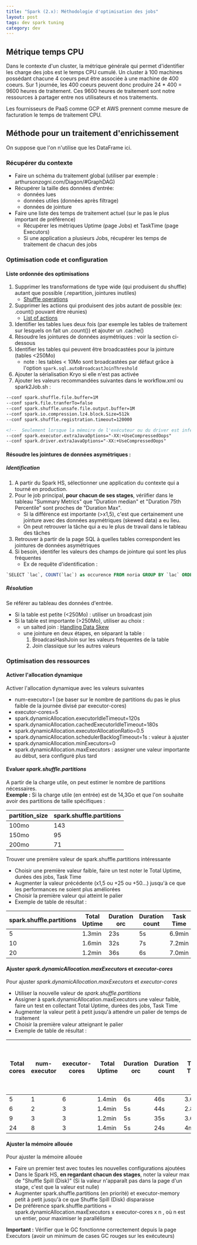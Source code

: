 ```yaml
---
title: "Spark (2.x): Méthodologie d'optimisation des jobs" 
layout: post
tags: dev spark tuning 
category: dev
---
```

## Métrique temps CPU
Dans le contexte d'un cluster, la métrique générale qui permet d'identifier les charge des jobs est le temps CPU cumulé. 
Un cluster à 100 machines possédant chacune 4 coeurs peut être associée à une machine de 400 coeurs. 
Sur 1 journée, les 400 coeurs peuvent donc produire  24 \* 400 = 9600 heures de traitement.
Ces 9600 heures de traitement sont notre ressources à partager entre nos utilisateurs et nos traitements.

Les fournisseurs de PaaS comme GCP et AWS prennent comme mesure de facturation le temps de traitement CPU. 

<!--more-->
## Méthode pour un traitement d'enrichissement
On suppose que l'on n'utilise que les DataFrame ici.

### Récupérer du contexte
- Faire un schéma du traitement global (utiliser par exemple : arthursonzogni.com/Diagon/#GraphDAG)
- Récupérer la taille des données d'entrée:
	- données lues
	- données utiles (données après filtrage)
	- données de jointure
- Faire une liste des temps de traitement actuel (sur le pas le plus important de préférence)
	- Récupérer les métriques Uptime (page Jobs) et TaskTime (page Executors)
	- Si une application a plusieurs Jobs, récupérer les temps de traitement de chacun des jobs

### Optimisation code et configuration
#### Liste ordonnée des optimisations
1. Supprimer les transformations de type wide (qui produisent du shuffle) autant que possible (.repartition, jointures inutiles)
	- [Shuffle operations](https://spark.apache.org/docs/latest/rdd-programming-guide.html#shuffle-operations)
2. Supprimer les actions qui produisent des jobs autant de possible (ex: .count() pouvant être réunies)
	- [List of actions](https://spark.apache.org/docs/latest/rdd-programming-guide.html#actions)
3. Identifier les tables lues deux fois (par exemple les tables de traitement sur lesquels on fait un .count()) et ajouter un .cache()
4. Résoudre les jointures de données asymétriques : voir la section ci-dessous
5. Identifier les tables qui peuvent être broadcastées pour la jointure (tables <250Mo)
	- note : les tables < 10Mo sont broadcastées par défaut grâce à l'option `spark.sql.autoBroadcastJoinThreshold`
6. Ajouter la sérialisation Kryo si elle n'est pas activée
7. Ajouter les valeurs recommandées suivantes dans le workflow.xml ou spark2Job.sh :  

```xml
--conf spark.shuffle.file.buffer=1M 
--conf spark.file.tranferTo=false
--conf spark.shuffle.unsafe.file.output.buffer=1M  
--conf spark.io.compression.lz4.block.Size=512k  
--conf spark.shuffle.registration.timeout=120000

<!--  Seulement lorsque la mémoire de l'exécuteur ou du driver est inférieure à 32Go  -->  
--conf spark.executor.extraJavaOptions="-XX:+UseCompressedOops"  
--conf spark.driver.extraJavaOptions="-XX:+UseCompressedOops"
```

#### Résoudre les jointures de données asymétriques :
##### Identification
1. A partir du Spark HS, sélectionner une application du contexte qui a tourné en production. 
2. Pour le job principal, **pour chacun de ses stages**, vériifier dans le tableau "Summary Metrics" que "Duration median" et "Duration 75th Percentile" sont proches de "Duration Max".
	- Si la différence est importante (>x1,5), c'est que certainement une jointure avec des données asymétriques (skewed data) a eu lieu. 
	- On peut retrouver la tâche qui a eu le plus de travail dans le tableau des tâches
3. Retrouver à partir de la page SQL à quelles tables correspondent les jointures de données asymétriques
4. Si besoin, identifer les valeurs des champs de jointure qui sont les plus fréquentes 
	- Ex de requête d'identification : 
```sql
`SELECT `lac`, COUNT(`lac`) as occurence FROM noria GROUP BY `lac` ORDER BY occurence DESC LIMIT 10;`
```
		
##### Résolution 
Se référer au tableau des données d'entrée.
- Si la table est petite (<250Mo) : utiliser un broadcast join
- Si la table est importante (>250Mo), utiliser au choix : 
	- un salted join : [Handling Data Skew](https://itnext.io/handling-data-skew-in-apache-spark-9f56343e58e8) 
	- une jointure en deux étapes, en séparant la table :
		1. BroadcasHashJoin sur les valeurs fréquentes de la table
		2. Join classique sur les autres valeurs

### Optimisation des ressources
#### Activer l'allocation dynamique
Activer l'allocation dynamique avec les valeurs suivantes   
- num-executor=1 (se baser sur le nombre de partitions du pas le plus faible de la journée divisé par executor-cores)
- executor-cores=5
- spark.dynamicAllocation.executorIdleTimeout=120s  
- spark.dynamicAllocation.cachedExecutorIdleTimeout=180s
- spark.dynamicAllocation.executorAllocationRatio=0.5
- spark.dynamicAllocation.schedulerBacklogTimeout=1s : valeur à ajuster 
- spark.dynamicAllocation.minExecutors=0
- spark.dynamicAllocation.maxExecutors : assigner une valeur importante au début, sera configuré plus tard
	
#### Evaluer _spark.shuffle.partitions_ 
A partir de la charge utile, on peut estimer le nombre de partitions nécessaires.  
**Exemple :** 
Si la charge utile (en entrée) est de 14,3Go et que l'on souhaite avoir des partitions de taille spécifiques :

| partition_size | spark.shuffle.partitions |
| -------------- | ------------------------ |
| 100mo          | 143                      |
| 150mo          | 95                       |
| 200mo          | 71                         |

Trouver une première valeur de spark.shuffle.partitions intéressante
- Choisir une première valeur faible, faire un test noter le Total Uptime, durées des jobs, Task Time
- Augmenter la valeur précédente (x1,5 ou +25 ou +50...) jusqu'à ce que les performances ne soient plus améliorées
- Choisir la première valeur qui atteint le palier
- Exemple de table de résultat :

| spark.shuffle.partitions | Total Uptime | Duration orc | Duration count | Task Time |
| ------------------------ | ------------ | ------------ | -------------- | --------- |
| 5                        | 1.3min       | 23s          | 5s             | 6.9min    |
| 10                       | 1.6min       | 32s          | 7s             | 7.2min    |
| 20                       | 1.2min       | 36s          | 6s             | 7.0min    |

#### Ajuster _spark.dynamicAllocation.maxExecutors_ et _executor-cores_
Pour ajuster _spark.dynamicAllocation.maxExecutors_ et _executor-cores_
- Utiliser la nouvelle valeur de _spark.shuffle.partitions_
- Assigner à spark.dynamicAllocation.maxExecutors une valeur faible, faire un test en collectant Total Uptime, durées des jobs, Task Time
- Augmenter la valeur petit à petit jusqu'à attendre un palier de temps de traitement
- Choisir la première valeur atteignant le palier
- Exemple de table de résultat :

| Total cores | num-executor | executor-cores | Total Uptime | Duration orc | Duration count | Task Time | Locality Level <br/>(Any; Node local; Rack Local) |
| ----------- | ------------ | -------------- | ------------ | ------------ | -------------- | --------- | -------------------------------------------- |
| 5           | 1            | 6              | 1.4min       | 6s           | 46s            | 3.0min    | 86;2;9                                       |
| 6           | 2            | 3              | 1.4min       | 5s           | 44s            | 2.8min    | 85;1;11                                      |
| 9           | 3            | 3              | 1.2min       | 5s           | 35s            | 3.6min    | 74;0;23                                      |
| 24          | 8            | 3              | 1.4min       | 5s           | 24s            | 4min      | 28;2;67                                      |

#### Ajuster la mémoire allouée
 Pour ajuster la mémoire allouée
- Faire un premier test avec toutes les nouvelles configurations ajoutées
- Dans le Spark HS, **en regardant chacun des stages**, noter la valeur max de "Shuffle Spill (Disk)" (Si la valeur n'apparaît pas dans la page d'un stage, c'est que la valeur est nulle)
- Augmenter spark.shuffle.partitions (en priorité) et executor-memory petit à petit jusqu'à ce que Shuffle Spill (Disk) disparaisse 
- De préférence spark.shuffle.partitions = spark.dynamicAllocation.maxExecutors x executor-cores x n , où n est un entier, pour maximiser le parallélisme  

 **Important :** Vérifier que le GC fonctionne correctement depuis la page Executors (avoir un minimum de cases GC rouges sur les exécuteurs)

